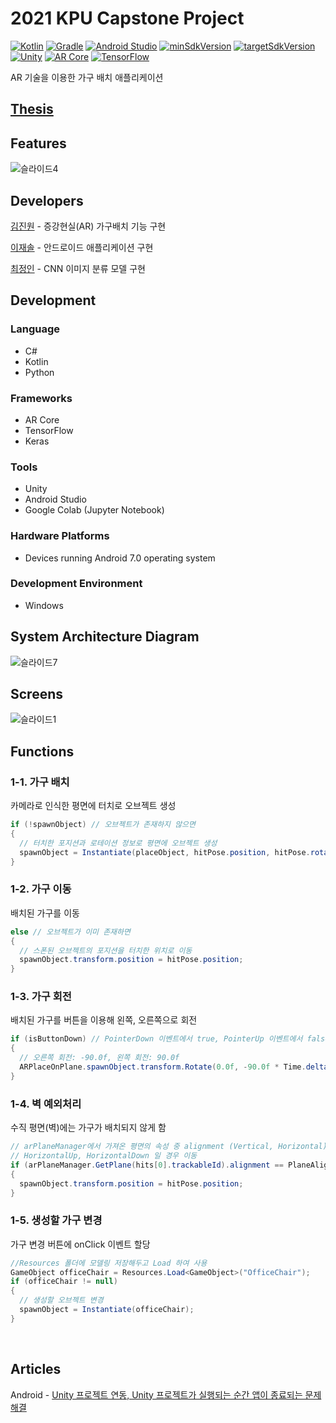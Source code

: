 # 2021 KPU Capstone Project

[![Kotlin](https://img.shields.io/badge/Kotlin-1.5.20-blue.svg)](https://kotlinlang.org)
[![Gradle](https://img.shields.io/badge/gradle-7.0.2-green.svg)](https://gradle.org/)
[![Android Studio](https://img.shields.io/badge/Android%20Studio-4.0-green)](https://developer.android.com/studio)
[![minSdkVersion](https://img.shields.io/badge/minSdkVersion-24-red)](https://developer.android.com/distribute/best-practices/develop/target-sdk)
[![targetSdkVersion](https://img.shields.io/badge/targetSdkVersion-30-orange)](https://developer.android.com/distribute/best-practices/develop/target-sdk)
<br>
[![Unity](https://img.shields.io/badge/Unity-2020.3.26.f1-darkgray.svg)](https://kotlinlang.org)
[![AR Core](https://img.shields.io/badge/AR%20Core-4.1.9-violet)](https://developer.android.com/distribute/best-practices/develop/target-sdk)
[![TensorFlow](https://img.shields.io/badge/TensorFlow-2.8.0-darkorange)](https://developer.android.com/distribute/best-practices/develop/target-sdk)

AR 기술을 이용한 가구 배치 애플리케이션
</br>

## [Thesis](https://drive.google.com/file/d/1z1_LuE23bzVGHNES-6Try46LxLytE1zr/view?usp=sharing)

## Features
![슬라이드4](https://github.com/user-attachments/assets/470bc4c6-f824-4d5a-8334-24c4d30c0f21)

## Developers

[김진원](https://github.com/wlsdnjs0707) - 증강현실(AR) 가구배치 기능 구현

[이재솔](https://github.com/jaesol0105) - 안드로이드 애플리케이션 구현

[최정인](https://github.com/bombab) - CNN 이미지 분류 모델 구현

## Development
### Language
* C#
* Kotlin
* Python
### Frameworks
* AR Core
* TensorFlow
* Keras
### Tools 
* Unity
* Android Studio
* Google Colab (Jupyter Notebook)
### Hardware Platforms
* Devices running Android 7.0 operating system
### Development Environment
* Windows

## System Architecture Diagram
![슬라이드7](https://github.com/user-attachments/assets/3c15d9b9-f644-4b3f-a134-87eaa005f1d3)

## Screens
![슬라이드1](https://user-images.githubusercontent.com/86781939/169832565-fd7c5f08-5d6b-47cd-b8cc-f42214c66474.png)

## Functions

### 1-1. 가구 배치
카메라로 인식한 평면에 터치로 오브젝트 생성
```cs
if (!spawnObject) // 오브젝트가 존재하지 않으면
{
  // 터치한 포지션과 로테이션 정보로 평면에 오브젝트 생성
  spawnObject = Instantiate(placeObject, hitPose.position, hitPose.rotation);
}
```

### 1-2. 가구 이동
배치된 가구를 이동
```cs
else // 오브젝트가 이미 존재하면
{
  // 스폰된 오브젝트의 포지션을 터치한 위치로 이동
  spawnObject.transform.position = hitPose.position;
}
```

### 1-3. 가구 회전
배치된 가구를 버튼을 이용해 왼쪽, 오른쪽으로 회전
```cs
if (isButtonDown) // PointerDown 이벤트에서 true, PointerUp 이벤트에서 false
{
  // 오른쪽 회전: -90.0f, 왼쪽 회전: 90.0f
  ARPlaceOnPlane.spawnObject.transform.Rotate(0.0f, -90.0f * Time.deltaTime, 0.0f);
}
```

### 1-4. 벽 예외처리
수직 평면(벽)에는 가구가 배치되지 않게 함
```cs
// arPlaneManager에서 가져온 평면의 속성 중 alignment (Vertical, Horizontal) 구분
// HorizontalUp, HorizontalDown 일 경우 이동 
if (arPlaneManager.GetPlane(hits[0].trackableId).alignment == PlaneAlignment.HorizontalUp || arPlaneManager.GetPlane(hits[0].trackableId).alignment == PlaneAlignment.HorizontalDown)
{
  spawnObject.transform.position = hitPose.position;
}
```
### 1-5. 생성할 가구 변경
가구 변경 버튼에 onClick 이벤트 할당
```cs
//Resources 폴더에 모델링 저장해두고 Load 하여 사용
GameObject officeChair = Resources.Load<GameObject>("OfficeChair");
if (officeChair != null)
{
  // 생성할 오브젝트 변경
  spawnObject = Instantiate(officeChair);
}
```
<br>

## Articles
Android - [Unity 프로젝트 연동, Unity 프로젝트가 실행되는 순간 앱이 종료되는 문제 해결](https://github.com/jaesol0105/ar_furniture_application_prototype?tab=readme-ov-file#ar-foundation-%ED%94%84%EB%A1%9C%EC%A0%9D%ED%8A%B8-%EC%97%B0%EB%8F%99)
